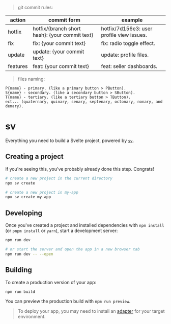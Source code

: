 > git commit rules:

| action   | commit form                                    | example                                   |
| -------- | ---------------------------------------------- | ----------------------------------------- |
| hotfix   | hotfix/{branch short hash}: {your commit text} | hotfix/7d156e3: user profile view issues. |
| fix      | fix: {your commit text}                        | fix: radio toggle effect.                 |
| update   | update: {your commit text}                     | update: profile files.                    |
| features | feat: {your commit text}                       | feat: seller dashboards.                  |

> files naming:

```
P{name} - primary. (like a primary button > PButton).
S{name} - secondary. (like a secondary button > SButton).
T{name} - tertiary. (like a tertiary button > TButton).
ect... (quaternary, quinary, senary, septenary, octonary, nonary, and denary).
```

# sv

Everything you need to build a Svelte project, powered by [`sv`](https://github.com/sveltejs/cli).

## Creating a project

If you're seeing this, you've probably already done this step. Congrats!

```bash
# create a new project in the current directory
npx sv create

# create a new project in my-app
npx sv create my-app
```

## Developing

Once you've created a project and installed dependencies with `npm install` (or `pnpm install` or `yarn`), start a development server:

```bash
npm run dev

# or start the server and open the app in a new browser tab
npm run dev -- --open
```

## Building

To create a production version of your app:

```bash
npm run build
```

You can preview the production build with `npm run preview`.

> To deploy your app, you may need to install an [adapter](https://svelte.dev/docs/kit/adapters) for your target environment.
